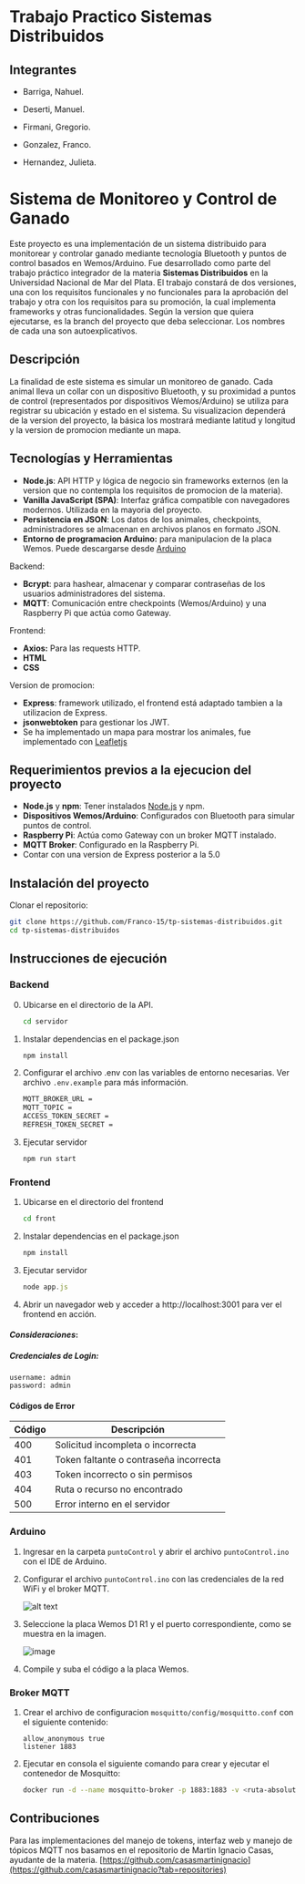 # Trabajo Practico Sistemas Distribuidos

## Integrantes
- Barriga, Nahuel.

- Deserti, Manuel.

- Firmani, Gregorio.

- Gonzalez, Franco.

- Hernandez, Julieta.


# Sistema de Monitoreo y Control de Ganado

Este proyecto es una implementación de un sistema distribuido para monitorear y controlar ganado mediante tecnología Bluetooth y puntos de control basados en Wemos/Arduino. Fue desarrollado como parte del trabajo práctico integrador de la materia **Sistemas Distribuidos** en la Universidad Nacional de Mar del Plata.
El trabajo constará de dos versiones, una con los requisitos funcionales y no funcionales para la aprobación del trabajo y otra con los requisitos para su promoción, la cual implementa frameworks y otras funcionalidades. Según la version que quiera ejecutarse, es la branch del proyecto que deba seleccionar. Los nombres de cada una son autoexplicativos.

## Descripción

La finalidad de este sistema es simular un monitoreo de ganado. Cada animal lleva un collar con un dispositivo Bluetooth, y su proximidad a puntos de control (representados por dispositivos Wemos/Arduino) se utiliza para registrar su ubicación y estado en el sistema. Su visualizacion dependerá de la version del proyecto, la básica los mostrará mediante latitud y longitud y la version de promocion mediante un mapa.

## Tecnologías y Herramientas

- **Node.js**: API HTTP y lógica de negocio sin frameworks externos (en la version que no contempla los requisitos de promocion de la materia).
- **Vanilla JavaScript (SPA)**: Interfaz gráfica compatible con navegadores modernos. Utilizada en la mayoria del proyecto.
- **Persistencia en JSON**: Los datos de los animales, checkpoints, administradores se almacenan en archivos planos en formato JSON.
- **Entorno de programacion Arduino:** para manipulacion de la placa Wemos. Puede descargarse desde [Arduino](https://www.arduino.cc/en/software)

Backend:
- **Bcrypt**: para hashear, almacenar y comparar contraseñas de los usuarios administradores del sistema.
- **MQTT**: Comunicación entre checkpoints (Wemos/Arduino) y una Raspberry Pi que actúa como Gateway.

Frontend:
- **Axios:** Para las requests HTTP.
- **HTML**
- **CSS**


Version de promocion:
- **Express**: framework utilizado, el frontend está adaptado tambien a la utilizacion de Express.
- **jsonwebtoken** para gestionar los JWT.
- Se ha implementado un mapa para mostrar los animales, fue implementado con [Leafletjs](https://leafletjs.com/)
 



## Requerimientos previos a la ejecucion del proyecto

- **Node.js** y **npm**: Tener instalados [Node.js](https://nodejs.org/) y npm.
- **Dispositivos Wemos/Arduino**: Configurados con Bluetooth para simular puntos de control.
- **Raspberry Pi**: Actúa como Gateway con un broker MQTT instalado.
- **MQTT Broker**: Configurado en la Raspberry Pi.
- Contar con una version de Express posterior a la 5.0

## Instalación del proyecto

Clonar el repositorio:
   ```bash
   git clone https://github.com/Franco-15/tp-sistemas-distribuidos.git
   cd tp-sistemas-distribuidos
```

## Instrucciones de ejecución

### Backend
0. Ubicarse en el directorio de la API.
    ```bash  
    cd servidor
    ``` 
1. Instalar dependencias en el package.json
    ```bash  
    npm install
    ```
2. Configurar el archivo .env con las variables de entorno necesarias. Ver archivo `.env.example` para más información.
    
    ```bash  
    MQTT_BROKER_URL =
    MQTT_TOPIC =
    ACCESS_TOKEN_SECRET = 
    REFRESH_TOKEN_SECRET = 
    ```

3. Ejecutar servidor
    ```bash  
    npm run start
    ```   

### Frontend
1. Ubicarse en el directorio del frontend 
   ```bash
   cd front
    ```
2. Instalar dependencias en el package.json
    ```javascript  
    npm install
    ```  
3. Ejecutar servidor
    ```javascript  
    node app.js
    ```

4. Abrir un navegador web y acceder a http://localhost:3001 para ver el frontend en acción.


#### ***Consideraciones***:

##### Credenciales de Login:

    username: admin
    password: admin

#### Códigos de Error
| Código | Descripción                                 |
|--------|---------------------------------------------|
| 400    | Solicitud incompleta o incorrecta           |
| 401    | Token faltante o contraseña incorrecta      |
| 403    | Token incorrecto o sin permisos             |
| 404    | Ruta o recurso no encontrado                |
| 500    | Error interno en el servidor                |


### Arduino

1. Ingresar en la carpeta `puntoControl` y abrir el archivo `puntoControl.ino` con el IDE de Arduino.

2. Configurar el archivo `puntoControl.ino` con las credenciales de la red WiFi y el broker MQTT.

    ![alt text](image.png)

3. Seleccione la placa Wemos D1 R1 y el puerto correspondiente, como se muestra en la imagen.
   
   ![image](https://github.com/user-attachments/assets/7ca6c836-beb9-4fdd-a0d3-fc40b03b683c)

4. Compile y suba el código a la placa Wemos.

### Broker MQTT

1. Crear el archivo de configuracion `mosquitto/config/mosquitto.conf` con el siguiente contenido:

    ```text
    allow_anonymous true
    listener 1883
    ```

2. Ejecutar en consola el siguiente comando para crear y ejecutar el contenedor de Mosquitto:

    ```bash
    docker run -d --name mosquitto-broker -p 1883:1883 -v <ruta-absoluta-mosquitto.conf>:/mosquitto/config/mosquitto.conf eclipse-mosquitto
    ```



## **Contribuciones**
Para las implementaciones del manejo de tokens, interfaz web y manejo de tópicos MQTT nos basamos en el repositorio de Martin Ignacio Casas, ayudante de la materia.
[https://github.com/casasmartinignacio](https://github.com/casasmartinignacio?tab=repositories) 

